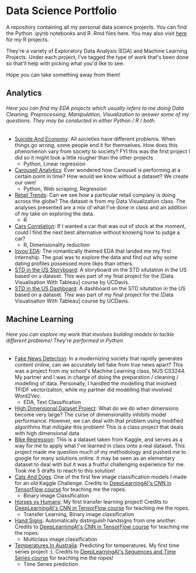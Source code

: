 # Data Science Portfolio
A repository containing all my personal data science projects. You can find the Python .ipynb notebooks and R .Rmd files here. You may also visit [here](https://rpubs.com/zenrith) for my R projects.

They're a variety of Exploratory Data Analysis (EDA) and Machine Learning Projects. Under each project, I've tagged the type of work that's been done so that'll help with picking what you'd like to see.

Hope you can take something away from them!

## Analytics
###### Here you can find my EDA projects which usually refers to me doing Data Cleaning, Preprocessing, Manipulation, Visualization to answer some of my questions. They may be conducted in either Python / R / both. 
- [Suicide And Economy](https://github.com/zenrith/Data-Science-Portfolio-/blob/main/Suicide%20And%20Economy/Suicide%20And%20Economy.ipynb): All societies have different problems. When things go wrong, some people end it for themselves. How does this phenomenon vary from society to society? FYI this was the first project I did so it might look a little rougher than the other projects
  - Python, Linear regression
- [Carousell Analytics](https://github.com/zenrith/Data-Science-Portfolio-/blob/main/Carousell%20Analytics/Carousell%20Analytics.ipynb): Ever wondered how Carousell is performing at a certain point in time? How would we know without a dataset? We create our own!
  - Python, Web scraping, Regression  
- [Retail Trends](https://rpubs.com/zenrith/Retail_Trends): Can we see how a particular retail company is doing across the globe? The dataset is from my Data Visualization class. The analyses presented are a mix of what I've done in class and an addition of my take on exploring the data.
  - R
- [Cars Correlation](https://rpubs.com/zenrith/Cars_Correlation): If I wanted a car that was out of stock at the moment, could I find the next best alternative without knowing how to judge a car? 
  - R, Dimensionality reduction
- [lovoo EDA](https://github.com/zenrith/Data-Science-Portfolio-/blob/main/lovoo%20EDA/lovoo_eda.ipynb): The romantically themed EDA that landed me my first internship. The goal was to explore the data and find out why some dating profiles possessed more likes than others. 
-  [STD in the US Storyboard](https://public.tableau.com/app/profile/jeffrey7529/viz/STDintheUSstory/Story1): A storyboard on the STD situtation in the US based on a dataset. This was part of my final project for the [Data Visualisation With Tableau] course by UCDavis.
-  [STD in the US Dashboard](https://public.tableau.com/app/profile/jeffrey7529/viz/STDintheUSdashboard_16241118956390/STDcasesintheUS): A dashboard on the STD situtation in the US based on a dataset. This was part of my final project for the [Data Visualisation With Tableau] course by UCDavis.

## Machine Learning  
###### Here you can explore my work that involves building models to tackle different problems! They're performed in Python.
- [Fake News Detection](https://github.com/zenrith/Data-Science-Portfolio-/tree/main/Fake%20News%20Detection): In a modernizing society that rapidly generates content online, can we accurately tell fake from true news apart? This was a project from my school's Machine Learning class, NUS CS3244. My partner and I was in charge of doing the preparation / cleaning / modelling of data. Personally, I handled the modelling that involved TFIDF vectorization, while my partner did modelling that involved Word2Vec. 
  - EDA, Text Classification
- [High Dimensional Dataset Project](https://github.com/zenrith/Data-Science-Portfolio-/blob/main/Class%20Project%20-%20High%20Dimensional%20Dataset%20Regression/Report.pdf): What do we do when dimensions become very large? The curse of dimensionality inhibits model performance. However, we can deal with that problem using modified algorithms that mitigate this problem! This is a class project that deals with high dimensional data
- [Bike Regression](https://github.com/zenrith/Data-Science-Portfolio-/blob/main/Bike%20Sharing%20Regression/bike_regression_final.ipynb): This is a dataset taken from Kaggle, and serves as a way for me to apply what I've learned in class onto a real dataset. This project made me question much of my methodology and pushed me to google for many solutions online. It may be seen as an elementary dataset to deal with but it was a fruitful challenging experience for me. Took me 5 drafts to reach to this solution!
- [Cats And Dogs](https://github.com/zenrith/Data-Science-Portfolio-/blob/main/Cats%20And%20Dogs/Cats%20And%20Dogs.ipynb): One of the first few image classification models I made for an old Kaggle Challenge. Credits to [DeepLearningAI's CNN in TensorFlow course](https://www.coursera.org/learn/convolutional-neural-networks-tensorflow) for teaching me the ropes.
  - Binary image Classification
- [Horses vs Humans](https://github.com/zenrith/Data-Science-Portfolio-/blob/main/Horses%20vs%20Humans/Horses%20vs%20Humans.ipynb): My first transfer learning project! Credits to [DeepLearningAI's CNN in TensorFlow course](https://www.coursera.org/learn/convolutional-neural-networks-tensorflow) for teaching me the ropes.
  - Transfer Learning, Binary image classification
- [Hand Signs](https://github.com/zenrith/Data-Science-Portfolio-/blob/main/Hand%20signs/Hand%20Signs.ipynb): Automatically distinguish handsigns from one another. Credits to [DeepLearningAI's CNN in TensorFlow course](https://www.coursera.org/learn/convolutional-neural-networks-tensorflow) for teaching me the ropes.
  - Multiclass image classification
- [Temperatures In Australia](https://github.com/zenrith/Data-Science-Portfolio-/blob/main/Temperatures%20In%20Australia/Temperatures%20in%20Australia.ipynb): Predicting for temperatures. My first time series project :). Credits to [DeepLearningAI's Sequences and Time Series course](https://www.coursera.org/learn/tensorflow-sequences-time-series-and-prediction) for teaching me the ropes!
  - Time Series prediction
